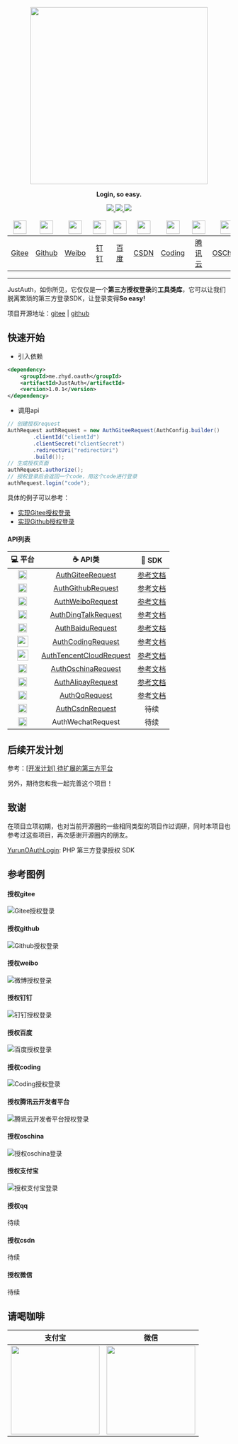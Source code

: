 <p align="center">
	<a href="https://www.justauth.cn/"><img src="https://gitee.com/yadong.zhang/static/raw/master/JustAuth/logo.png" width="400"></a>
</p>
<p align="center">
	<strong>Login, so easy.</strong>
</p>
<p align="center">
	<a target="_blank" href="https://search.maven.org/search?q=g:%22me.zhyd%22%20AND%20a:%22JustAuth%22">
		<img src="https://img.shields.io/badge/Maven Central-1.0.0-blue.svg" ></img>
	</a>
	<a target="_blank" href="https://gitee.com/yadong.zhang/JustAuth/blob/master/LICENSE">
		<img src="https://img.shields.io/badge/License-GPL%20v3-yellow.svg" ></img>
	</a>
	<a target="_blank" href="https://www.oracle.com/technetwork/java/javase/downloads/index.html">
		<img src="https://img.shields.io/badge/JDK-1.8+-green.svg" ></img>
	</a>
</p>

<center>
    <table>
        <thead>
            <tr>
                <td align="center" width="200"><a href="https://gitee.com/"><img src="https://gitee.com/logo_icon.png" width="30"></a></td>
                <td align="center" width="200"><a href="https://github.com"><img src="https://gitee.com/yadong.zhang/static/raw/master/JustAuth/github.png" width="30"></a></td>
                <td align="center" width="200"><a href="https://weibo.com"><img src="https://gitee.com/yadong.zhang/static/raw/master/JustAuth/weibo.png" width="30"></a></td>
                <td align="center" width="200"><a href="https://www.dingtalk.com"><img src="https://gitee.com/yadong.zhang/static/raw/master/JustAuth/dingding.png" width="30"></a></td>
                <td align="center" width="200"><a href="https://developer.baidu.com/"><img src="https://gitee.com/yadong.zhang/static/raw/master/JustAuth/baidu.png" width="30"></a></td>
                <td align="center" width="200"><a href="https://www.csdn.net/"><img src="https://gitee.com/yadong.zhang/static/raw/master/JustAuth/csdn.png" width="30"></a></td>
                <td align="center" width="200"><a href="https://coding.net"><img src="https://gitee.com/yadong.zhang/static/raw/master/JustAuth/coding.png" width="30"></a></td>
                <td align="center" width="200"><a href="https://dev.tencent.com/"><img src="https://gitee.com/yadong.zhang/static/raw/master/JustAuth/tencent_cloud.png" width="30"></a></td>
                <td align="center" width="200"><a href="https://www.oschina.net"><img src="https://gitee.com/yadong.zhang/static/raw/master/JustAuth/oschinas.png" width="30"></a></td>
                <td align="center" width="200"><a href="https://www.alipay.com"><img src="https://gitee.com/yadong.zhang/static/raw/master/JustAuth/alipay.png" width="30"></a></td>
                <td align="center" width="200"><a href="https://connect.qq.com/devuser.html#/"><img src="https://gitee.com/yadong.zhang/static/raw/master/JustAuth/qq.png" width="30"></a></td>
                <td align="center" width="200"><a href="https://mp.weixin.qq.com/cgi-bin/loginpage?t=wxm2-login&lang=zh_CN"><img src="https://gitee.com/yadong.zhang/static/raw/master/JustAuth/wechats.png" width="30"></a></td>
            </tr>
        </thead>
        <tbody>
            <tr>
                <td align="center" width="200"><a href="#授权gitee">Gitee</a></td>
                <td align="center" width="200"><a href="#授权github">Github</a></td>
                <td align="center" width="200"><a href="#授权weibo">Weibo</a></td>
                <td align="center" width="200"><a href="#授权钉钉">钉钉</a></td>
                <td align="center" width="200"><a href="#授权百度">百度</a></td>
                <td align="center" width="200"><a href="#授权csdn">CSDN</a></td>
                <td align="center" width="200"><a href="#授权coding">Coding</a></td>
                <td align="center" width="200"><a href="#授权腾讯云开发者平台" title="coding升级后就变成腾讯云开发者平台了">腾讯云</a></td>
                <td align="center" width="200"><a href="#授权oschina">OSChina</a></td>
                <td align="center" width="200"><a href="#授权支付宝">支付宝</a></td>
                <td align="center" width="200"><a href="#授权qq">QQ</a></td>
                <td align="center" width="200"><a href="#授权微信">微信</a></td>
            </tr>
        </tbody>
    </table>
</center>

-------------------------------------------------------------------------------



JustAuth，如你所见，它仅仅是一个**第三方授权登录**的**工具类库**，它可以让我们脱离繁琐的第三方登录SDK，让登录变得**So easy!**

项目开源地址：[gitee](https://gitee.com/yadong.zhang/JustAuth) | [github](https://github.com/zhangyd-c/JustAuth)

## 快速开始
- 引入依赖
```xml
<dependency>
    <groupId>me.zhyd.oauth</groupId>
    <artifactId>JustAuth</artifactId>
    <version>1.0.1</version>
</dependency>
```
- 调用api
```java
// 创建授权request
AuthRequest authRequest = new AuthGiteeRequest(AuthConfig.builder()
        .clientId("clientId")
        .clientSecret("clientSecret")
        .redirectUri("redirectUri")
        .build());
// 生成授权页面
authRequest.authorize();
// 授权登录后会返回一个code，用这个code进行登录
authRequest.login("code");
```

具体的例子可以参考：

- [实现Gitee授权登录](http://t.cn/ExDKxQs)
- [实现Github授权登录](http://t.cn/EJ0Fxqo)

#### API列表
|  :computer: 平台  |  :coffee: API类  |  :page_facing_up: SDK  |
|:------:|:-------:|:-------:|
|  <img src="https://gitee.com/logo_icon.png" width="20">  |  [AuthGiteeRequest](https://gitee.com/yadong.zhang/JustAuth/blob/master/src/main/java/me/zhyd/oauth/request/AuthGiteeRequest.java)  | <a href="https://gitee.com/api/v5/oauth_doc#list_1" target="_blank">参考文档</a> |
|  <img src="https://gitee.com/yadong.zhang/static/raw/master/JustAuth/github.png" width="20">  |  [AuthGithubRequest](https://gitee.com/yadong.zhang/JustAuth/blob/master/src/main/java/me/zhyd/oauth/request/AuthGiteeRequest.java)  |  <a href="https://github.com/settings/developers" target="_blank">参考文档</a> |
|  <img src="https://gitee.com/yadong.zhang/static/raw/master/JustAuth/weibo.png" width="20">  |  [AuthWeiboRequest](https://gitee.com/yadong.zhang/JustAuth/blob/master/src/main/java/me/zhyd/oauth/request/AuthGiteeRequest.java)  |  <a href="https://open.weibo.com/apps?_blank" target="_blank">参考文档</a>  |
|  <img src="https://gitee.com/yadong.zhang/static/raw/master/JustAuth/dingding.png" width="20">  |  [AuthDingTalkRequest](https://gitee.com/yadong.zhang/JustAuth/blob/master/src/main/java/me/zhyd/oauth/request/AuthDingTalkRequest.java)  |  <a href="https://open-doc.dingtalk.com/microapp/serverapi2/kymkv6" target="_blank">参考文档</a>  |
|  <img src="https://gitee.com/yadong.zhang/static/raw/master/JustAuth/baidu.png" width="20">  |  [AuthBaiduRequest](https://gitee.com/yadong.zhang/JustAuth/blob/master/src/main/java/me/zhyd/oauth/request/AuthBaiduRequest.java)  |  <a href="https://developer.baidu.com/" target="_blank">参考文档</a>  |
|  <img src="https://gitee.com/yadong.zhang/static/raw/master/JustAuth/coding.png" width="25">  |  [AuthCodingRequest](https://gitee.com/yadong.zhang/JustAuth/blob/master/src/main/java/me/zhyd/oauth/request/AuthCodingRequest.java)  |  <a href="https://open.coding.net/references/oauth/" target="_blank">参考文档</a> |
|  <img src="https://gitee.com/yadong.zhang/static/raw/master/JustAuth/tencent_cloud.png" width="25">  |  [AuthTencentCloudRequest](https://gitee.com/yadong.zhang/JustAuth/blob/master/src/main/java/me/zhyd/oauth/request/AuthTencentCloudRequest.java)  |  <a href="https://dev.tencent.com/help/doc/faq/b4e5b7aee786/oauth" target="_blank">参考文档</a> |
|  <img src="https://gitee.com/yadong.zhang/static/raw/master/JustAuth/oschinas.png" width="20">  |  [AuthOschinaRequest](https://gitee.com/yadong.zhang/JustAuth/blob/master/src/main/java/me/zhyd/oauth/request/AuthOschinaRequest.java)  |  <a href="https://www.oschina.net/openapi/docs/openapi_user" target="_blank">参考文档</a> |
|  <img src="https://gitee.com/yadong.zhang/static/raw/master/JustAuth/alipay.png" width="20">  |  [AuthAlipayRequest](https://gitee.com/yadong.zhang/JustAuth/blob/master/src/main/java/me/zhyd/oauth/request/AuthAlipayRequest.java)  |  <a href="https://alipay.open.taobao.com/docs/doc.htm?spm=a219a.7629140.0.0.336d4b70GUKXOl&treeId=193&articleId=105809&docType=1" target="_blank">参考文档</a> |
|  <img src="https://gitee.com/yadong.zhang/static/raw/master/JustAuth/qq.png" width="20">  |  [AuthQqRequest](https://gitee.com/yadong.zhang/JustAuth/blob/master/src/main/java/me/zhyd/oauth/request/AuthQqRequest.java)  |  <a href="http://wiki.connect.qq.com/" target="_blank">参考文档</a>  |
|  <img src="https://gitee.com/yadong.zhang/static/raw/master/JustAuth/csdn.png" width="20">  |  [AuthCsdnRequest](https://gitee.com/yadong.zhang/JustAuth/blob/master/src/main/java/me/zhyd/oauth/request/AuthCsdnRequest.java)  |  待续 |
|  <img src="https://gitee.com/yadong.zhang/static/raw/master/JustAuth/wechats.png" width="20">  |  AuthWechatRequest  |  待续  |

## 后续开发计划

参考：[[开发计划] 待扩展的第三方平台](https://gitee.com/yadong.zhang/JustAuth/issues/IUGRK)

另外，期待您和我一起完善这个项目！

## 致谢

在项目立项初期，也对当前开源圈的一些相同类型的项目作过调研，同时本项目也参考过这些项目，再次感谢开源圈内的朋友。

[YurunOAuthLogin](https://gitee.com/yurunsoft/YurunOAuthLogin): PHP 第三方登录授权 SDK


## 参考图例

#### 授权gitee

![Gitee授权登录](https://images.gitee.com/uploads/images/2019/0221/140015_4c09610e_784199.png "Gitee授权登录")

#### 授权github

![Github授权登录](https://images.gitee.com/uploads/images/2019/0221/140032_58f7dfb5_784199.png "Github授权登录")

#### 授权weibo

![微博授权登录](https://images.gitee.com/uploads/images/2019/0222/191210_67d5597c_784199.png "微博授权登录")

#### 授权钉钉

![钉钉授权登录](https://images.gitee.com/uploads/images/2019/0221/140540_8da8d959_784199.jpeg "钉钉授权登录")

#### 授权百度

![百度授权登录](https://images.gitee.com/uploads/images/2019/0221/140607_ebf1dcb6_784199.png "百度授权登录")

#### 授权coding

![Coding授权登录](https://images.gitee.com/uploads/images/2019/0224/192106_fd53b3d7_784199.png "Coding授权登录")

#### 授权腾讯云开发者平台

![腾讯云开发者平台授权登录](https://images.gitee.com/uploads/images/2019/0224/192128_db9e203b_784199.png "腾讯云开发者平台授权登录")

#### 授权oschina

![授权oschina登录](https://images.gitee.com/uploads/images/2019/0322/230652_05b4fd8a_784199.png "授权oschina")

#### 授权支付宝

![授权支付宝登录](https://images.gitee.com/uploads/images/2019/0327/183654_3d4b94eb_784199.png "授权支付宝登录")

#### 授权qq

待续

#### 授权csdn

待续

#### 授权微信

待续

## 请喝咖啡

| 支付宝  | 微信  | 
| :------------: | :------------: | 
| <img src="https://gitee.com/yadong.zhang/static/raw/master/qrcode/zfb_code.png" width="200"/> | <img src="https://gitee.com/yadong.zhang/static/raw/master/qrcode/wx_code.png" width="200" /> |

